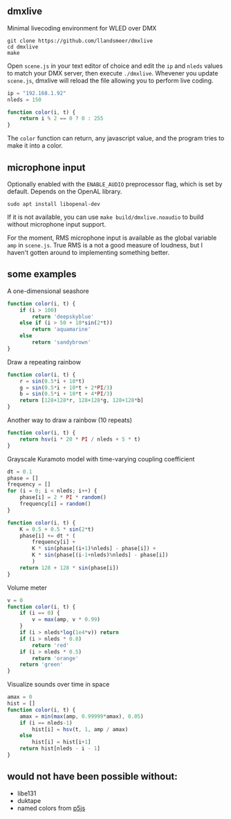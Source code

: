 ## dmxlive

Minimal livecoding environment for WLED over DMX

```
git clone https://github.com/llandsmeer/dmxlive
cd dmxlive
make
```

Open `scene.js` in your text editor of choice
and edit the `ip` and `nleds` values to match
your DMX server, then execute `./dmxlive`.
Whevener you update `scene.js`, dmxlive will
reload the file allowing you to perform live coding.

```javascript
ip = "192.168.1.92"
nleds = 150

function color(i, t) {
    return i % 2 == 0 ? 0 : 255
}
```

The `color` function can return, any javascript value, and the program tries to make it into a color.

## microphone input

Optionally enabled with the `ENABLE_AUDIO` preprocessor flag, which is set by default.
Depends on the OpenAL library.

```
sudo apt install libopenal-dev
```

If it is not available, you can use `make build/dmxlive.noaudio`
to build without microphone input support.

For the moment, RMS microphone input is available as the global variable `amp`
in `scene.js`. True RMS is a not a good measure of loudness, but I haven't gotten around
to implementing something better.

## some examples

A one-dimensional seashore

```javascript
function color(i, t) {
    if (i > 100)
        return 'deepskyblue'
    else if (i > 50 + 10*sin(2*t))
        return 'aquamarine'
    else
        return 'sandybrown'
}
```

Draw a repeating rainbow

```javascript
function color(i, t) {
    r = sin(0.5*i + 10*t)
    g = sin(0.5*i + 10*t + 2*PI/3)
    b = sin(0.5*i + 10*t + 4*PI/3)
    return [128+128*r, 128+128*g, 128+128*b]
}
```

Another way to draw a rainbow (10 repeats)

```javascript
function color(i, t) {
    return hsv(i * 20 * PI / nleds + 5 * t)
}
```

Grayscale Kuramoto model with time-varying coupling coefficient

```javascript
dt = 0.1
phase = []
frequency = []
for (i = 0; i < nleds; i++) {
    phase[i] = 2 * PI * random()
    frequency[i] = random()
}

function color(i, t) {
    K = 0.5 + 0.5 * sin(2*t)
    phase[i] += dt * (
        frequency[i] +
        K * sin(phase[(i+1)%nleds] - phase[i]) +
        K * sin(phase[(i-1+nleds)%nleds] - phase[i])
        )
    return 128 + 128 * sin(phase[i])
}
```

Volume meter

```javascript
v = 0
function color(i, t) {
    if (i == 0) {
        v = max(amp, v * 0.99)
    }
    if (i > nleds*log(1e4*v)) return
    if (i > nleds * 0.8)
        return 'red'
    if (i > nleds * 0.5)
        return 'orange'
    return 'green'
}
```

Visualize sounds over time in space

```javascript
amax = 0
hist = []
function color(i, t) {
    amax = min(max(amp, 0.99999*amax), 0.05)
    if (i == nleds-1)
        hist[i] = hsv(t, 1, amp / amax)
    else
        hist[i] = hist[i+1]
    return hist[nleds - i - 1]
}
```

## would not have been possible without:

 - libe131
 - duktape
 - named colors from [p5js](https://github.com/processing/p5.js/blob/v1.4.1/src/color/p5.Color.js#L14)
